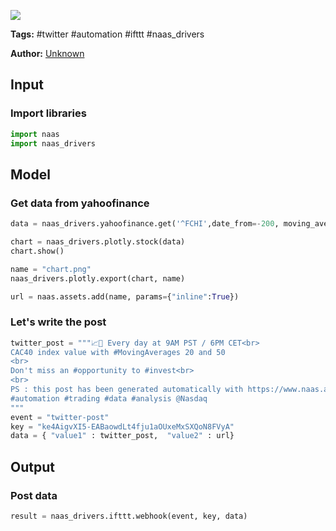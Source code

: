 <a href="https://app.naas.ai/user-redirect/naas/downloader?url=https://raw.githubusercontent.com/jupyter-naas/awesome-notebooks/master/Twitter/Twitter_Post_text_and_image.ipynb" target="_parent"><img src="https://naasai-public.s3.eu-west-3.amazonaws.com/open_in_naas.svg"/></a>

**Tags:** #twitter #automation #ifttt #naas_drivers

**Author:** [Unknown](https://www.linkedin.com/company/naas-ai/)

## Input

### Import libraries


```python
import naas
import naas_drivers
```

## Model

### Get data from yahoofinance


```python
data = naas_drivers.yahoofinance.get('^FCHI',date_from=-200, moving_averages=[50,20])
```


```python
chart = naas_drivers.plotly.stock(data)
chart.show()
```


```python
name = "chart.png"
naas_drivers.plotly.export(chart, name)
```


```python
url = naas.assets.add(name, params={"inline":True})
```

### Let's write the post


```python
twitter_post = """📈🚀 Every day at 9AM PST / 6PM CET<br>
CAC40 index value with #MovingAverages 20 and 50
<br>
Don't miss an #opportunity to #invest<br>
<br>
PS : this post has been generated automatically with https://www.naas.ai/ 😎 
#automation #trading #data #analysis @Nasdaq
"""
event = "twitter-post"
key = "ke4AigvXI5-EABaowdLt4fju1aOUxeMxSXQoN8FVyA"
data = { "value1" : twitter_post,  "value2" : url}
```

## Output

### Post data


```python
result = naas_drivers.ifttt.webhook(event, key, data)
```
